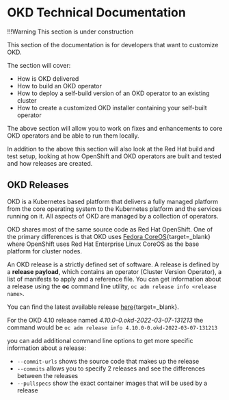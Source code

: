 # OKD Technical Documentation

<!--- cSpell:ignore pullspecs -->

!!!Warning
    This section is under construction

This section of the documentation is for developers that want to customize OKD.

The section will cover:

- How is OKD delivered
- How to build an OKD operator
- How to deploy a self-build version of an OKD operator to an existing cluster
- How to create a customized OKD installer containing your self-built operator

The above section will allow you to work on fixes and enhancements to core OKD operators and be able to run them locally.

In addition to the above this section will also look at the Red Hat build and test setup, looking at how OpenShift and OKD operators are built and tested and how releases are created.

## OKD Releases

OKD is a Kubernetes based platform that delivers a fully managed platform from the core operating system to the Kubernetes platform and the services running on it.  All aspects of OKD are managed by a collection of operators.  

OKD shares most of the same source code as Red Hat OpenShift.  One of the primary differences is that OKD uses [Fedora CoreOS](https://getfedora.org/en/coreos?stream=stable){target=_blank} where OpenShift uses Red Hat Enterprise Linux CoreOS as the base platform for cluster nodes.

An OKD release is a strictly defined set of software.  A release is defined by a **release payload**, which contains an operator (Cluster Version Operator), a list of manifests to apply and a reference file.  You can get information about a release using the **oc** command line utility, `oc adm release info <release name>`.

You can find the latest available release [here](https://github.com/openshift/okd/releases){target=_blank}.  

For the OKD 4.10 release named *4.10.0-0.okd-2022-03-07-131213* the command would be `oc adm release info 4.10.0-0.okd-2022-03-07-131213`

you can add additional command line options to get more specific information about a release:

- `--commit-urls` shows the source code that makes up the release
- `--commits` allows you to specify 2 releases and see the differences between the releases
- `--pullspecs` show the exact container images that will be used by a release
